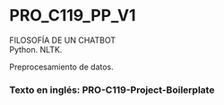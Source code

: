 # PRO_C119_PP_V1
FILOSOFÍA DE UN CHATBOT  
Python. NLTK.  
  
Preprocesamiento de datos.  
  
### Texto en inglés: PRO-C119-Project-Boilerplate

